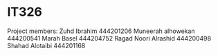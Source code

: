 # IT326

Project members: 
Zuhd Ibrahim 444201206
Muneerah alhowekan 444200541
Marah Basel 444204752
Ragad Noori Alrashid 444200498
Shahad Alotaibi 444201168

